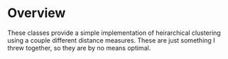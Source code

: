 Overview
========
These classes provide a simple implementation of heirarchical clustering using a couple different distance measures. These are just something I threw together, so they are by no means optimal.